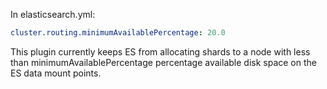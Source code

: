 In elasticsearch.yml:

```yaml
cluster.routing.minimumAvailablePercentage: 20.0
```

This plugin currently keeps ES from allocating shards to a node with
less than minimumAvailablePercentage percentage available disk space
on the ES data mount points.
